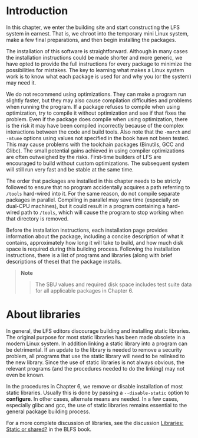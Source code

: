 # Introduction

In this chapter, we enter the building site and start constructing the LFS system in earnest. That is, we chroot into the temporary mini Linux system, make a few final preparations, and then begin installing the packages.

The installation of this software is straightforward. Although in many cases the installation instructions could be made shorter and more generic, we have opted to provide the full instructions for every package to minimize the possibilities for mistakes. The key to learning what makes a Linux system work is to know what each package is used for and why you (or the system) may need it.

We do not recommend using optimizations. They can make a program run slightly faster, but they may also cause compilation difficulties and problems when running the program. If a package refuses to compile when using optimization, try to compile it without optimization and see if that fixes the problem. Even if the package does compile when using optimization, there is the risk it may have been compiled incorrectly because of the complex interactions between the code and build tools. Also note that the `-march` and `-mtune` options using values not specified in the book have not been tested. This may cause problems with the toolchain packages (Binutils, GCC and Glibc). The small potential gains achieved in using compiler optimizations are often outweighed by the risks. First-time builders of LFS are encouraged to build without custom optimizations. The subsequent system will still run very fast and be stable at the same time.

The order that packages are installed in this chapter needs to be strictly followed to ensure that no program accidentally acquires a path referring to `/tools` hard-wired into it. For the same reason, do not compile separate packages in parallel. Compiling in parallel may save time (especially on dual-CPU machines), but it could result in a program containing a hard-wired path to `/tools`, which will cause the program to stop working when that directory is removed.

Before the installation instructions, each installation page provides information about the package, including a concise description of what it contains, approximately how long it will take to build, and how much disk space is required during this building process. Following the installation instructions, there is a list of programs and libraries (along with brief descriptions of these) that the package installs.

> **Note**
>
> > The SBU values and required disk space includes test suite data for all applicable packages in Chapter 6.

# About libraries

In general, the LFS editors discourage building and installing static libraries. The original purpose for most static libraries has been made obsolete in a modern Linux system. In addition linking a static library into a program can be detrimental. If an update to the library is needed to remove a security problem, all programs that use the static library will need to be relinked to the new library. Since the use of static libraries is not always obvious, the relevant programs (and the procedures needed to do the linking) may not even be known.

In the procedures in Chapter 6, we remove or disable installation of most static libraries. Usually this is done by passing a `--disable-static` option to **configure**. In other cases, alternate means are needed. In a few cases, especially glibc and gcc, the use of static libraries remains essential to the general package building process.

For a more complete discussion of libraries, see the discussion [Libraries: Static or shared?](http://www.linuxfromscratch.org/blfs//view/8.4/introduction/libraries.html) in the BLFS book.
